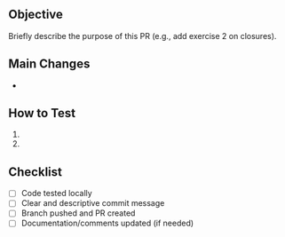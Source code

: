 ## Objective
Briefly describe the purpose of this PR (e.g., add exercise 2 on closures).

## Main Changes
- 

## How to Test
1. 
2. 

## Checklist
- [ ] Code tested locally
- [ ] Clear and descriptive commit message
- [ ] Branch pushed and PR created
- [ ] Documentation/comments updated (if needed)

